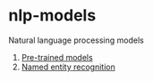 # nlp-models
Natural language processing models

1. [Pre-trained models](https://github.com/trieuhl/nlp-models/blob/master/pretrained-models/pretrained-models.md)
2. [Named entity recognition](https://github.com/trieuhl/nlp-models/blob/master/information-extraction/named-entity-recognition/ner.md)